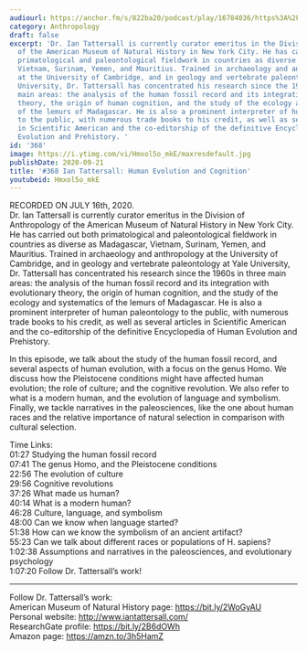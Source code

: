```yaml
---
audiourl: https://anchor.fm/s/822ba20/podcast/play/16784036/https%3A%2F%2Fd3ctxlq1ktw2nl.cloudfront.net%2Fstaging%2F2020-6-19%2F29607868-a4fb-d12b-9416-0bc82e8ed72b.m4a
category: Anthropology
draft: false
excerpt: 'Dr. Ian Tattersall is currently curator emeritus in the Division of Anthropology
  of the American Museum of Natural History in New York City. He has carried out both
  primatological and paleontological fieldwork in countries as diverse as Madagascar,
  Vietnam, Surinam, Yemen, and Mauritius. Trained in archaeology and anthropology
  at the University of Cambridge, and in geology and vertebrate paleontology at Yale
  University, Dr. Tattersall has concentrated his research since the 1960s in three
  main areas: the analysis of the human fossil record and its integration with evolutionary
  theory, the origin of human cognition, and the study of the ecology and systematics
  of the lemurs of Madagascar. He is also a prominent interpreter of human paleontology
  to the public, with numerous trade books to his credit, as well as several articles
  in Scientific American and the co-editorship of the definitive Encyclopedia of Human
  Evolution and Prehistory. '
id: '368'
image: https://i.ytimg.com/vi/Hmxol5o_mkE/maxresdefault.jpg
publishDate: 2020-09-21
title: '#368 Ian Tattersall: Human Evolution and Cognition'
youtubeid: Hmxol5o_mkE
---
```

<div class="timelinks">

RECORDED ON JULY 16th, 2020.  
Dr. Ian Tattersall is currently curator emeritus in the Division of Anthropology of the American Museum of Natural History in New York City. He has carried out both primatological and paleontological fieldwork in countries as diverse as Madagascar, Vietnam, Surinam, Yemen, and Mauritius. Trained in archaeology and anthropology at the University of Cambridge, and in geology and vertebrate paleontology at Yale University, Dr. Tattersall has concentrated his research since the 1960s in three main areas: the analysis of the human fossil record and its integration with evolutionary theory, the origin of human cognition, and the study of the ecology and systematics of the lemurs of Madagascar. He is also a prominent interpreter of human paleontology to the public, with numerous trade books to his credit, as well as several articles in Scientific American and the co-editorship of the definitive Encyclopedia of Human Evolution and Prehistory. 

In this episode, we talk about the study of the human fossil record, and several aspects of human evolution, with a focus on the genus Homo. We discuss how the Pleistocene conditions might have affected human evolution; the role of culture; and the cognitive revolution. We also refer to what is a modern human, and the evolution of language and symbolism. Finally, we tackle narratives in the paleosciences, like the one about human races and the relative importance of natural selection in comparison with cultural selection.

Time Links:  
<time>01:27</time> Studying the human fossil record  
<time>07:41</time> The genus Homo, and the Pleistocene conditions  
<time>22:56</time> The evolution of culture  
<time>29:56</time> Cognitive revolutions    
<time>37:26</time> What made us human?  
<time>40:14</time> What is a modern human?  
<time>46:28</time> Culture, language, and symbolism  
<time>48:00</time> Can we know when language started?  
<time>51:38</time> How can we know the symbolism of an ancient artifact?  
<time>55:23</time> Can we talk about different races or populations of H. sapiens?  
<time>1:02:38</time> Assumptions and narratives in the paleosciences, and evolutionary psychology    
<time>1:07:20</time> Follow Dr. Tattersall’s work!

---

Follow Dr. Tattersall’s work:  
American Museum of Natural History page: https://bit.ly/2WoGyAU  
Personal website: http://www.iantattersall.com/  
ResearchGate profile: https://bit.ly/2B6dOWh  
Amazon page: https://amzn.to/3h5HamZ
</div>

